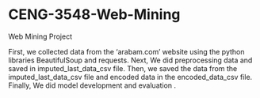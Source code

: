 # CENG-3548-Web-Mining
 Web Mining Project


First, we collected data from the ‘arabam.com’ website using the python libraries BeautifulSoup and requests.
Next, We did preprocessing data and saved in imputed_last_data_csv file. 
Then, we saved the data from the imputed_last_data_csv file and encoded data in the encoded_data_csv file.
Finally, We did model development and evaluation .
